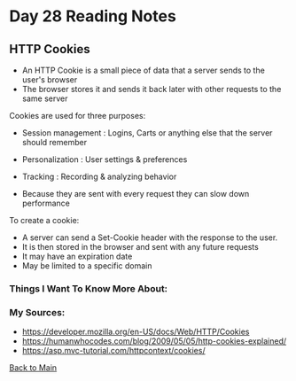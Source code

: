 # Day 28 Reading Notes

## HTTP Cookies

- An HTTP Cookie is a small piece of data that a server sends to the user's browser
- The browser stores it and sends it back later with other requests to the same server

Cookies are used for three purposes:

- Session management : Logins, Carts or anything else that the server should remember
- Personalization : User settings & preferences
- Tracking : Recording & analyzing behavior

- Because they are sent with every request they can slow down performance

To create a cookie:

- A server can send a Set-Cookie header with the response to the user.
- It is then stored in the browser and sent with any future requests
- It may have an expiration date
- May be limited to a specific domain

### Things I Want To Know More About:


### My Sources:
- https://developer.mozilla.org/en-US/docs/Web/HTTP/Cookies
- https://humanwhocodes.com/blog/2009/05/05/http-cookies-explained/
- https://asp.mvc-tutorial.com/httpcontext/cookies/

[Back to Main](README.md)